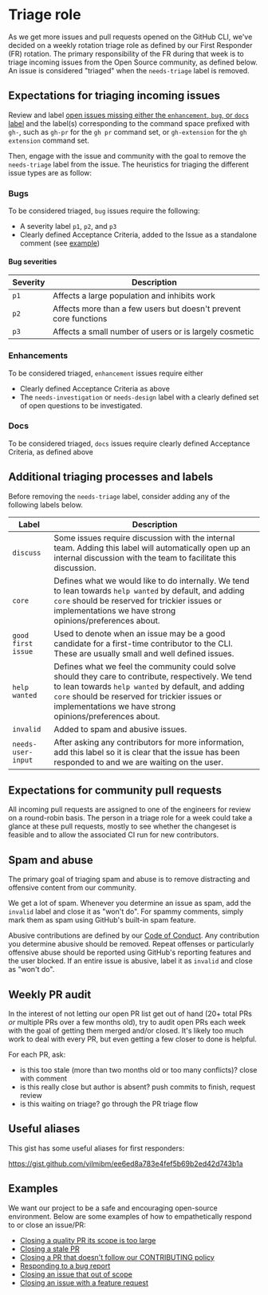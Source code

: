 # Triage role

As we get more issues and pull requests opened on the GitHub CLI, we've decided on a weekly rotation triage role as defined by our First Responder (FR) rotation. The primary responsibility of the FR during that week is to triage incoming issues from the Open Source community, as defined below. An issue is considered "triaged" when the `needs-triage` label is removed.

## Expectations for triaging incoming issues

Review and label [open issues missing either the `enhancement`, `bug`, or `docs` label](https://github.com/cli/cli/issues?q=is%3Aopen+is%3Aissue+-label%3Abug%2Cenhancement%2Cdocs+) and the label(s) corresponding to the command space prefixed with `gh-`, such as `gh-pr` for the `gh pr` command set, or `gh-extension` for the `gh extension` command set. 

Then, engage with the issue and community with the goal to remove the `needs-triage` label from the issue. The heuristics for triaging the different issue types are as follow:

### Bugs

To be considered triaged, `bug` issues require the following:

- A severity label `p1`, `p2`, and `p3`
- Clearly defined Acceptance Criteria, added to the Issue as a standalone comment (see [example](https://github.com/cli/cli/issues/9469#issuecomment-2292315743))

#### Bug severities

| Severity | Description |
| - | - |
| `p1` | Affects a large population and inhibits work |
| `p2` | Affects more than a few users but doesn't prevent core functions |
| `p3` | Affects a small number of users or is largely cosmetic |

### Enhancements

To be considered triaged, `enhancement` issues require either

- Clearly defined Acceptance Criteria as above 
- The `needs-investigation` or `needs-design` label with a clearly defined set of open questions to be investigated.

### Docs

To be considered triaged, `docs` issues require clearly defined Acceptance Criteria, as defined above 

## Additional triaging processes and labels

Before removing the `needs-triage` label, consider adding any of the following labels below.

| Label | Description |
| - | - |
| `discuss` | Some issues require discussion with the internal team. Adding this label will automatically open up an internal discussion with the team to facilitate this discussion. |
| `core` |  Defines what we would like to do internally. We tend to lean towards `help wanted` by default, and adding `core` should be reserved for trickier issues or implementations we have strong opinions/preferences about. |
| `good first issue` | Used to denote when an issue may be a good candidate for a first-time contributor to the CLI. These are usually small and well defined issues. |
| `help wanted` |  Defines what we feel the community could solve should they care to contribute, respectively. We tend to lean towards `help wanted` by default, and adding `core` should be reserved for trickier issues or implementations we have strong opinions/preferences about. |
| `invalid` | Added to spam and abusive issues. |
| `needs-user-input` | After asking any contributors for more information, add this label so it is clear that the issue has been responded to and we are waiting on the user. |

## Expectations for community pull requests

All incoming pull requests are assigned to one of the engineers for review on a round-robin basis.
The person in a triage role for a week could take a glance at these pull requests, mostly to see whether
the changeset is feasible and to allow the associated CI run for new contributors.

## Spam and abuse

The primary goal of triaging spam and abuse is to remove distracting and offensive content from our community.

We get a lot of spam. Whenever you determine an issue as spam, add the `invalid` label and close it as "won't do". For spammy comments, simply mark them as spam using GitHub's built-in spam feature.

Abusive contributions are defined by our [Code of Conduct](../.github/CODE-OF-CONDUCT.md). Any contribution you determine abusive should be removed. Repeat offenses or particularly offensive abuse should be reported using GitHub's reporting features and the user blocked. If an entire issue is abusive, label it as `invalid` and close as "won't do".

## Weekly PR audit

In the interest of not letting our open PR list get out of hand (20+ total PRs _or_ multiple PRs
over a few months old), try to audit open PRs each week with the goal of getting them merged and/or
closed. It's likely too much work to deal with every PR, but even getting a few closer to done is
helpful.

For each PR, ask:

- is this too stale (more than two months old or too many conflicts)? close with comment
- is this really close but author is absent? push commits to finish, request review
- is this waiting on triage? go through the PR triage flow

## Useful aliases

This gist has some useful aliases for first responders:

https://gist.github.com/vilmibm/ee6ed8a783e4fef5b69b2ed42d743b1a

## Examples

We want our project to be a safe and encouraging open-source environment. Below are some examples
of how to empathetically respond to or close an issue/PR:

- [Closing a quality PR its scope is too large](https://github.com/cli/cli/pull/1161)
- [Closing a stale PR](https://github.com/cli/cli/pull/557#issuecomment-639077269)
- [Closing a PR that doesn't follow our CONTRIBUTING policy](https://github.com/cli/cli/pull/864)
- [Responding to a bug report](https://github.com/desktop/desktop/issues/9195#issuecomment-592243129)
- [Closing an issue that out of scope](https://github.com/cli/cli/issues/777#issuecomment-612926229)
- [Closing an issue with a feature request](https://github.com/desktop/desktop/issues/9722#issuecomment-625461766)
